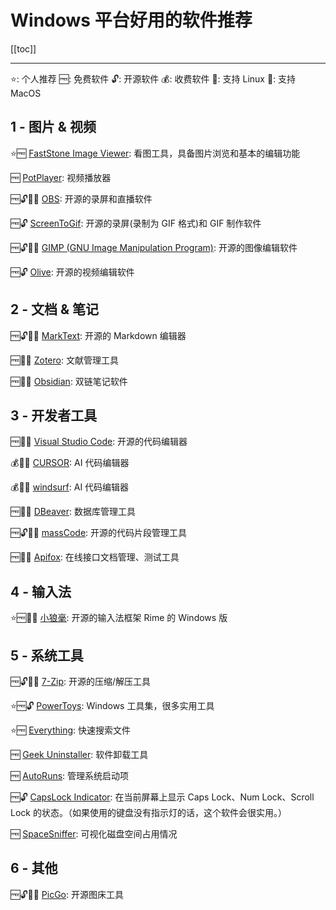 # Windows 平台好用的软件推荐

[[toc]]

---

⭐: 个人推荐
🆓: 免费软件
🔓: 开源软件
💰: 收费软件
🐧: 支持 Linux
🍎: 支持 MacOS

## 1 - 图片 & 视频

⭐🆓 [FastStone Image Viewer](https://www.faststone.org/FSViewerDetail.htm): 看图工具，具备图片浏览和基本的编辑功能

🆓 [PotPlayer](https://potplayer.daum.net/): 视频播放器

🆓🔓🐧🍎 [OBS](https://obsproject.com/): 开源的录屏和直播软件

🆓🔓 [ScreenToGif](https://www.screentogif.com/): 开源的录屏(录制为 GIF 格式)和 GIF 制作软件

🆓🔓🐧🍎 [GIMP (GNU Image Manipulation Program)](https://www.gimp.org/): 开源的图像编辑软件

🆓🔓 [Olive](https://www.olivevideoeditor.org/): 开源的视频编辑软件

## 2 - 文档 & 笔记

🆓🔓🐧🍎 [MarkText](https://github.com/marktext/marktext): 开源的 Markdown 编辑器

🆓🐧🍎 [Zotero](https://www.zotero.org/): 文献管理工具

🆓🐧🍎 [Obsidian](https://obsidian.md/): 双链笔记软件

## 3 - 开发者工具

🆓🐧🍎 [Visual Studio Code](https://code.visualstudio.com/): 开源的代码编辑器

💰🐧🍎 [CURSOR](https://www.cursor.com/): AI 代码编辑器

💰🐧🍎 [windsurf](https://codeium.com/windsurf): AI 代码编辑器

🆓🐧🍎 [DBeaver](https://dbeaver.io/): 数据库管理工具

🆓🔓🐧🍎 [massCode](https://masscode.io/): 开源的代码片段管理工具

🆓🐧🍎 [Apifox](https://apifox.com/): 在线接口文档管理、测试工具

## 4 - 输入法

⭐🆓🐧🍎 [小狼毫](https://rime.im/): 开源的输入法框架 Rime 的 Windows 版

## 5 - 系统工具

🆓🔓🐧🍎 [7-Zip](https://www.7-zip.org/): 开源的压缩/解压工具

⭐🆓🔓 [PowerToys](https://github.com/microsoft/PowerToys): Windows 工具集，很多实用工具

⭐🆓 [Everything](https://www.voidtools.com/zh-cn/): 快速搜索文件

🆓 [Geek Uninstaller](https://geekuninstaller.com/): 软件卸载工具

🆓 [AutoRuns](https://learn.microsoft.com/en-us/sysinternals/downloads/autoruns): 管理系统启动项

🆓🔓 [CapsLock Indicator](https://cli.jonaskohl.de/): 在当前屏幕上显示 Caps Lock、Num Lock、Scroll Lock 的状态。（如果使用的键盘没有指示灯的话，这个软件会很实用。）

🆓 [SpaceSniffer](http://www.uderzo.it/main_products/space_sniffer/): 可视化磁盘空间占用情况

## 6 - 其他

🆓🔓🐧🍎 [PicGo](https://github.com/Molunerfinn/PicGo): 开源图床工具
